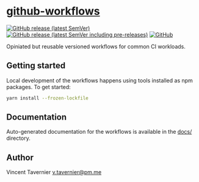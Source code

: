 # [github-workflows](https://github.com/vtavernier/github-workflows)

[![GitHub release (latest SemVer)](https://img.shields.io/github/v/release/vtavernier/github-workflows?display_name=tag&sort=semver)](https://github.com/vtavernier/github-workflows/releases)
[![GitHub release (latest SemVer including pre-releases)](https://img.shields.io/github/v/release/vtavernier/github-workflows?display_name=tag&sort=semver&include_prereleases)](https://github.com/vtavernier/github-workflows/releases)
[![GitHub](https://img.shields.io/github/license/vtavernier/github-workflows)](LICENSE)

Opiniated but reusable versioned workflows for common CI workloads.

## Getting started

Local development of the workflows happens using tools installed as npm packages. To get started:

```bash
yarn install --frozen-lockfile
```

## Documentation

Auto-generated documentation for the workflows is available in the [docs/](docs/README.md) directory.

## Author

Vincent Tavernier <v.tavernier@pm.me>
